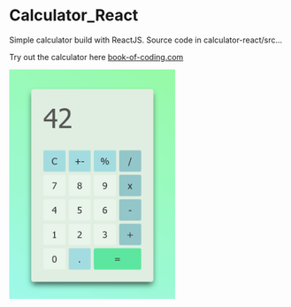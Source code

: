 # Calculator_React

 Simple calculator build with ReactJS. Source code in calculator-react/src...

 Try out the calculator here [book-of-coding.com](https://book-of-coding.com/build_projects.html#calc-react)

 <img src="images/Preview_Projects_React_Calculator.png" width="300">